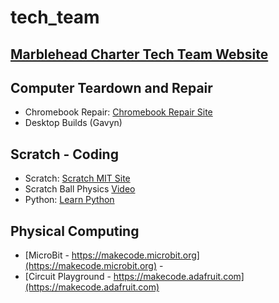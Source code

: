 # tech_team

## [Marblehead Charter Tech Team Website](https://www.marbleheadcharter.org/techteam/)

## Computer Teardown and Repair
- Chromebook Repair: [Chromebook Repair Site](https://www.ifixit.com/Device/Lenovo_100e_Chromebook_2nd_Gen)
- Desktop Builds (Gavyn)


## Scratch - Coding
- Scratch: [Scratch MIT Site](https://scratch.mit.edu)
- Scratch Ball Physics [Video](https://www.youtube.com/watch?v=Ge1DbXkyMKo)
- Python: [Learn Python](https://www.learnpython.org)


## Physical Computing
- [MicroBit - https://makecode.microbit.org](https://makecode.microbit.org) - 
- [Circuit Playground - https://makecode.adafruit.com](https://makecode.adafruit.com)
